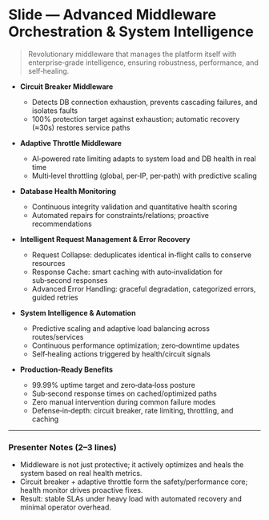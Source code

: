 # Slide — Advanced Middleware Orchestration & System Intelligence

> Revolutionary middleware that manages the platform itself with enterprise‑grade intelligence, ensuring robustness, performance, and self‑healing.

- **Circuit Breaker Middleware**
  - Detects DB connection exhaustion, prevents cascading failures, and isolates faults
  - 100% protection target against exhaustion; automatic recovery (≈30s) restores service paths

- **Adaptive Throttle Middleware**
  - AI‑powered rate limiting adapts to system load and DB health in real time
  - Multi‑level throttling (global, per‑IP, per‑path) with predictive scaling

- **Database Health Monitoring**
  - Continuous integrity validation and quantitative health scoring
  - Automated repairs for constraints/relations; proactive recommendations

- **Intelligent Request Management & Error Recovery**
  - Request Collapse: deduplicates identical in‑flight calls to conserve resources
  - Response Cache: smart caching with auto‑invalidation for sub‑second responses
  - Advanced Error Handling: graceful degradation, categorized errors, guided retries

- **System Intelligence & Automation**
  - Predictive scaling and adaptive load balancing across routes/services
  - Continuous performance optimization; zero‑downtime updates
  - Self‑healing actions triggered by health/circuit signals

- **Production‑Ready Benefits**
  - 99.99% uptime target and zero‑data‑loss posture
  - Sub‑second response times on cached/optimized paths
  - Zero manual intervention during common failure modes
  - Defense‑in‑depth: circuit breaker, rate limiting, throttling, and caching

---

### Presenter Notes (2–3 lines)
- Middleware is not just protective; it actively optimizes and heals the system based on real health metrics.
- Circuit breaker + adaptive throttle form the safety/performance core; health monitor drives proactive fixes.
- Result: stable SLAs under heavy load with automated recovery and minimal operator overhead.